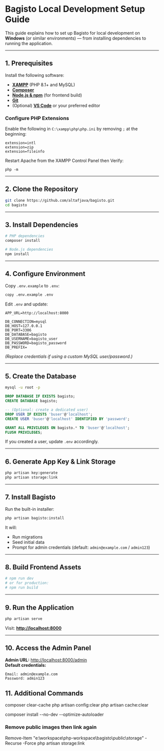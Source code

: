 # Bagisto Local Development Setup Guide

This guide explains how to set up Bagisto for local development on **Windows** (or similar environments) — from installing dependencies to running the application.

---

## 1. Prerequisites

Install the following software:

- **[XAMPP](https://www.apachefriends.org/index.html)** (PHP 8.1+ and MySQL)
- **[Composer](https://getcomposer.org/download/)**
- **[Node.js & npm](https://nodejs.org/en/download/)** (for frontend build)
- **[Git](https://git-scm.com/downloads)**
- (Optional) **[VS Code](https://code.visualstudio.com/)** or your preferred editor

### Configure PHP Extensions
Enable the following in `C:\xampp\php\php.ini` by removing `;` at the beginning:
```
extension=intl
extension=zip
extension=fileinfo
```
Restart Apache from the XAMPP Control Panel then Verify:
```
php -m
```
---

## 2. Clone the Repository

```bash
git clone https://github.com/altafjava/bagisto.git
cd bagisto
```

---

## 3. Install Dependencies

```bash
# PHP dependencies
composer install

# Node.js dependencies
npm install
```

---

## 4. Configure Environment

Copy `.env.example` to `.env`:

```bash
copy .env.example .env
```

Edit `.env` and update:

```env
APP_URL=http://localhost:8000

DB_CONNECTION=mysql
DB_HOST=127.0.0.1
DB_PORT=3306
DB_DATABASE=bagisto
DB_USERNAME=bagisto_user
DB_PASSWORD=bagisto_password
DB_PREFIX=
```

*(Replace credentials if using a custom MySQL user/password.)*

---

## 5. Create the Database

```bash
mysql -u root -p
```

```sql
DROP DATABASE IF EXISTS bagisto;
CREATE DATABASE bagisto;

-- (Optional: create a dedicated user)
DROP USER IF EXISTS 'buser'@'localhost';
CREATE USER 'buser'@'localhost' IDENTIFIED BY 'password';

GRANT ALL PRIVILEGES ON bagisto.* TO 'buser'@'localhost';
FLUSH PRIVILEGES;
```

If you created a user, update `.env` accordingly.

---

## 6. Generate App Key & Link Storage

```bash
php artisan key:generate
php artisan storage:link
```

---

## 7. Install Bagisto

Run the built-in installer:

```bash
php artisan bagisto:install
```

It will:
- Run migrations
- Seed initial data
- Prompt for admin credentials (default: `admin@example.com` / `admin123`)

---

## 8. Build Frontend Assets

```bash
# npm run dev
# or for production:
# npm run build
```

---

## 9. Run the Application

```bash
php artisan serve
```

Visit: **[http://localhost:8000](http://localhost:8000)**

---

## 10. Access the Admin Panel

**Admin URL:** [http://localhost:8000/admin](http://localhost:8000/admin)  
**Default credentials:**  
```
Email: admin@example.com
Password: admin123
```


## 11. Additional Commands
composer clear-cache
php artisan config:clear
php artisan cache:clear

composer install --no-dev --optimize-autoloader 

### Remove public images then link again
Remove-Item "e:\workspace\php-workspace\bagisto\public\storage" -Recurse -Force 
php artisan storage:link
